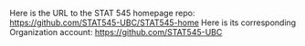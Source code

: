 Here is the URL to the STAT 545 homepage repo:
https://github.com/STAT545-UBC/STAT545-home
Here is its corresponding Organization account:
https://github.com/STAT545-UBC
